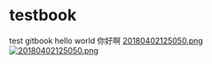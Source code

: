 # testbook
test gitbook
hello world 你好啊
[20180402125050.png](https://postimg.cc/image/4bauwd9hz/)
[![20180402125050.png](https://s7.postimg.cc/jk0sa536j/20180402125050.png)](https://postimg.cc/image/4bauwd9hz/)
